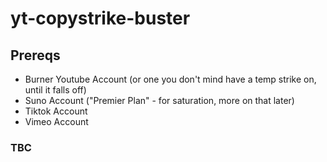 # yt-copystrike-buster

## Prereqs

- Burner Youtube Account (or one you don't mind have a temp strike on, until it falls off)
- Suno Account ("Premier Plan" - for saturation, more on that later)
- Tiktok Account
- Vimeo Account

### TBC
